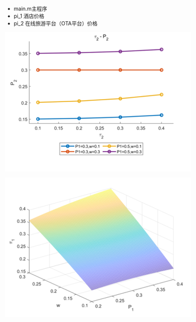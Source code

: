 - main.m主程序
- pi_1 酒店价格
- pi_2 在线旅游平台（OTA平台）价格

![](SensitivityAnalysis/1.png)

![](SensitivityAnalysis/pi1.png)